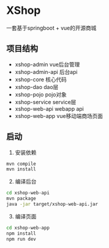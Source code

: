 # XShop
一套基于springboot + vue的开源商城


## 项目结构
- xshop-admin vue后台管理
- xshop-admin-api 后台api
- xshop-core 核心代码
- xshop-dao dao层
- xshop-pojo pojo对象
- xshop-service service层
- xshop-web-api webapp api
- xshop-web-app vue移动端商场页面


## 启动
1. 安装依赖
```bash
mvn compile
mvn install
```

2. 编译后台
```bash
cd xshop-web-api
mvn package
java -jar target/xshop-web-api.jar
```


3. 编译页面
```bash
cd xshop-web-app
npm install
npm run dev
```